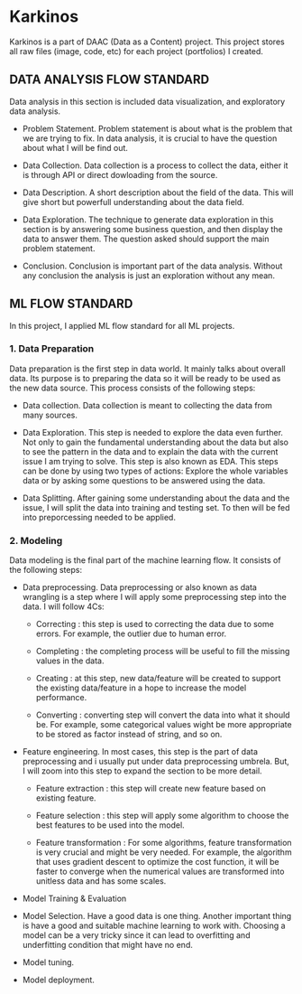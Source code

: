 # Karkinos

Karkinos is a part of DAAC (Data as a Content) project. This project stores all raw files (image, code, etc) for each project (portfolios) I created.

## DATA ANALYSIS FLOW STANDARD

Data analysis in this section is included data visualization, and exploratory data analysis.

* Problem Statement. Problem statement is about what is the problem that we are trying to fix. In data analysis, it is crucial to have the question about what I will be find out.

* Data Collection. Data collection is a process to collect the data, either it is through API or direct dowloading from the source.

* Data Description. A short description about the field of the data. This will give short but powerfull understanding about the data field.

* Data Exploration. The technique to generate data exploration in this section is by answering some business question, and then display the data to answer them. The question asked should support the main problem statement.

* Conclusion. Conclusion is important part of the data analysis. Without any conclusion the analysis is just an exploration without any mean.

## ML FLOW STANDARD

In this project, I applied ML flow standard for all ML projects.

### 1. Data Preparation

Data preparation is the first step in data world. It mainly talks about overall data. Its purpose is to preparing the data so it will be ready to be used as the new data source. This process consists of the following steps:

-   Data collection. Data collection is meant to collecting the data from many sources.

-   Data Exploration. This step is needed to explore the data even further. Not only to gain the fundamental understanding about the data but also to see the pattern in the data and to explain the data with the current issue I am trying to solve. This step is also known as EDA. This steps can be done by using two types of actions: Explore the whole variables data or by asking some questions to be answered using the data.

-   Data Splitting. After gaining some understanding about the data and the issue, I will split the data into training and testing set. To then will be fed into preporcessing needed to be applied.

### 2. Modeling

Data modeling is the final part of the machine learning flow. It consists of the following steps:

* Data preprocessing. Data preprocessing or also known as data wrangling is a step where I will apply some preprocessing step into the data. I will follow 4Cs:

    - Correcting : this step is used to correcting the data due to some errors. For example, the outlier due to human error.
    
    - Completing : the completing process will be useful to fill the missing values in the data.
    
    - Creating : at this step, new data/feature will be created to support the existing data/feature in a hope to increase the model performance.
    
    - Converting : converting step will convert the data into what it should be. For example, some categorical values wight be more appropriate to be stored as factor instead of string, and so on.

* Feature engineering. In most cases, this step is the part of data preprocessing and i usually put under data preprocessing umbrela. But, I will zoom into this step to expand the section to be more detail.
    
    * Feature extraction : this step will create new feature based on existing feature.
    
    * Feature selection : this step will apply some algorithm to choose the best features to be used into the model.
    
    * Feature transformation : For some algorithms, feature transformation is very crucial and might be very needed. For example, the algorithm that uses gradient descent to optimize the cost function, it will be faster to converge when the numerical values are transformed into unitless data and has some scales.
 
* Model Training & Evaluation
    
* Model Selection. Have a good data is one thing. Another important thing is have a good and suitable machine learning to work with. Choosing a model can be a very tricky since it can lead to overfitting and underfitting condition that might have no end.

* Model tuning.

* Model deployment.
